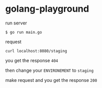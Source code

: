 # golang-playground

run server
```
$ go run main.go
```

request
```
curl localhost:8080/staging
```

you get the response `404`

then change your `ENVIRONEMENT` to `staging`

make request and you get the response `200`